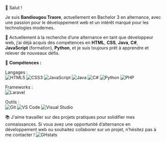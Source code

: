 👋 Salut !

Je suis **Bandiougou Traore**, actuellement en Bachelor 3 en alternance, avec une passion pour le développement web et un intérêt marqué pour les technologies modernes.

🌱 Actuellement à la recherche d’une alternance en tant que développeur web, j’ai déjà acquis des compétences en **HTML**, **CSS**, **Java**, **C#**, **JavaScript** (formation), **Python**, et je suis toujours prêt à apprendre et relever de nouveaux défis.

🚀 **Compétences :**

Langages :  
![HTML5](https://img.shields.io/badge/-HTML5-E34F26?logo=html5&logoColor=white) 
![CSS3](https://img.shields.io/badge/-CSS3-1572B6?logo=css3&logoColor=white) 
![JavaScript](https://img.shields.io/badge/-JavaScript-F7DF1E?logo=javascript&logoColor=black) 
![Java](https://img.shields.io/badge/-Java-007396?logo=java&logoColor=white) 
![C#](https://img.shields.io/badge/-C%23-239120?logo=csharp&logoColor=white) 
![Python](https://img.shields.io/badge/-Python-3776AB?logo=python&logoColor=white) 
![PHP](https://img.shields.io/badge/-PHP-777BB4?logo=php&logoColor=white)

Frameworks :  
![Laravel](https://img.shields.io/badge/-Laravel-FF2D20?logo=laravel&logoColor=white)

Outils :  
![Git](https://img.shields.io/badge/-Git-F05032?logo=git&logoColor=white) 
![VS Code](https://img.shields.io/badge/-VS%20Code-007ACC?logo=visual-studio-code&logoColor=white) 
![Visual Studio](https://img.shields.io/badge/-Visual%20Studio-5C2D91?logo=visual-studio&logoColor=white)

📚 J'aime travailler sur des projets pratiques pour solidifier mes connaissances.
    Si vous avez une opportunité d’alternance en développement web ou souhaitez collaborer sur un projet, n’hésitez pas à me contacter !
![GHstats](https://github-readme-stats.vercel.app/api?username=TraoreB8&show_icons=true)
